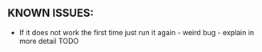 ## KNOWN ISSUES:

* If it does not work the first time just run it again - weird bug - explain 
  in more detail TODO
